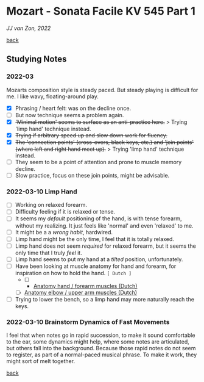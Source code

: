 Mozart - Sonata Facile KV 545 Part 1
====================================

*JJ van Zon, 2022*

[back](./README.md)

Studying Notes
--------------

### 2022-03

Mozarts composition style is steady paced. But steady playing is difficult for me. I like wavy, floating-around play.

- [x] Phrasing / heart felt: was on the decline once.
- [ ] But now technique seems a problem again.
- [x] ~~'Minimal motion' seems to surface as an anti-practice here.~~ > Trying 'limp hand' technique instead.
- [x] ~~Trying if arbitrary speed up and slow down work for fluency.~~
- [x] ~~The 'connection points' (cross-overs, black keys, etc.) and 'join points' (where left and right hand meet up).~~ > Trying 'limp hand' technique instead.
- [ ] They seem to be a point of attention and prone to muscle memory decline.
- [ ] Slow practice, focus on these join points, might be advisable.

### 2022-03-10 Limp Hand

- [ ] Working on relaxed forearm.
- [ ] Difficulty feeling if it is relaxed or tense.
- [ ] It seems my *default* positioning of the hand, is with tense forearm, without my realizing. It just feels like 'normal' and even 'relaxed' to me.
- [ ] It might be a a *wrong habit*, hardwired.
- [ ] Limp hand might be the only time, I feel that it is totally relaxed.
- [ ] Limp hand does not seem *required* for relaxed forearm, but it seems the only time that I truly *feel* it.
- [ ] Limp hand seems to put my hand at a *tilted* position, unfortunately.
- [ ] Have been looking at muscle anatomy for hand and forearm, for inspiration on how to hold the hand. `[ Dutch ]`
    - [ ] - <a href="https://wetenschap.infonu.nl/anatomie/89015-anatomie-spieren-en-functies-van-de-hand-en-onderarm.html" target="_blank" rel="noopener noreferrer">Anatomy hand / forearm muscles (Dutch)</a>
    - [ ] <a href="https://wetenschap.infonu.nl/anatomie/89039-anatomie-spieren-en-functies-van-de-elleboog-en-bovenarm.html" target="_blank" rel="noopener noreferrer">Anatomy elbow / upper arm muscles (Dutch)</a>
- [ ] Trying to lower the bench, so a limp hand may more naturally reach the keys.

### 2022-03-10 Brainstorm Dynamics of Fast Movements

I feel that when notes go in rapid succession, to make it sound comfortable to the ear, some dynamics might help, where some notes are articulated, but others fall into the background. Because those rapid notes do not seem to register, as part of a normal-paced musical phrase. To make it work, they might sort of melt together.

[back](./README.md)